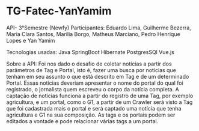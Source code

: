 # TG-Fatec-YanYamim

API- 3°Semestre (Newfy)
Participantes: Eduardo Lima, Guilherme Bezerra, Maria Clara Santos, Marilia Borgo, Matheus Marciano, Pedro Henrique Lopes e Yan Yamim

Tecnologias usadas:
  Java
  SpringBoot
  Hibernate
  PostgresSQl
  Vue.js
  
  Sobre a API:
    Foi nos dado o desafio de coletar notícias a partir dos parâmetros de Tag e Portal, isto é, fazer uma busca por notícias que tenham em seu assunto o que está descrito em Tag e de um determinado Portal.
    Essas notícias deveriam apresentar o nome do portal do qual foi registrado, o jornalista quem escreveu o corpo da notícia completa. A captação de notícias funciona a partir do registro de uma Tag, por exemplo       agricultura, e um portal, como o G1, a partir de um Crawler será visto a Tag que foi cadastrada mais o portal e será captado uma notícia que tenha agricultura e G1 na sua composição. As tags e os portais podem      ser editados a vontade e pode relacionar várias tags a um portal.  
